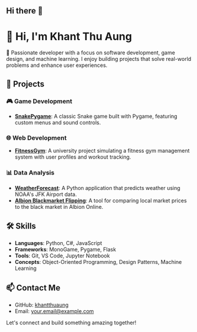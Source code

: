 ## Hi there 👋

<!--
**khantthuaung/khantthuaung** is a ✨ _special_ ✨ repository because its `README.md` (this file) appears on your GitHub profile.

Here are some ideas to get you started:

- 🔭 I’m currently working on ...
- 🌱 I’m currently learning ...
- 👯 I’m looking to collaborate on ...
- 🤔 I’m looking for help with ...
- 💬 Ask me about ...
- 📫 How to reach me: ...
- 😄 Pronouns: ...
- ⚡ Fun fact: ...
-->
# 👋 Hi, I'm Khant Thu Aung

🎯 Passionate developer with a focus on software development, game design, and machine learning. I enjoy building projects that solve real-world problems and enhance user experiences.

## 🚀 Projects

### 🎮 Game Development
- **[SnakePygame](https://github.com/khantthuaung/SnakePygame)**: A classic Snake game built with Pygame, featuring custom menus and sound controls.

### 🌐 Web Development
- **[FitnessGym](https://github.com/khantthuaung/fitnessgym)**: A university project simulating a fitness gym management system with user profiles and workout tracking.

### 📊 Data Analysis
- **[WeatherForecast](https://github.com/khantthuaung/weatherforecast)**: A Python application that predicts weather using NOAA's JFK Airport data.
- **[Albion Blackmarket Flipping](https://github.com/khantthuaung/albion-blackmarket-flipping)**: A tool for comparing local market prices to the black market in Albion Online.

## 🛠️ Skills

- **Languages**: Python, C#, JavaScript
- **Frameworks**: MonoGame, Pygame, Flask
- **Tools**: Git, VS Code, Jupyter Notebook
- **Concepts**: Object-Oriented Programming, Design Patterns, Machine Learning

## 📫 Contact Me

- GitHub: [khantthuaung](https://github.com/khantthuaung)
- Email: [your.email@example.com](mailto:kta.khantthuaung@gmail.com)

Let's connect and build something amazing together!
